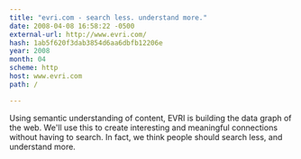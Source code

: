 ```yaml
---
title: "evri.com - search less. understand more."
date: 2008-04-08 16:58:22 -0500
external-url: http://www.evri.com/
hash: 1ab5f620f3dab3854d6aa6dbfb12206e
year: 2008
month: 04
scheme: http
host: www.evri.com
path: /

---
```


Using semantic understanding of content, EVRI is building the data graph of the web. We'll use this to create interesting and meaningful connections without having to search. In fact, we think people should search less, and understand more.
